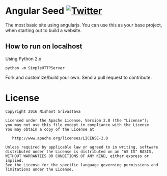 # Angular Seed [![Twitter](https://img.shields.io/badge/Twitter-@nisrulz-blue.svg?style=flat)](http://twitter.com/nisrulz)
The most basic site using angularjs. You can use this as your base project, when starting out to build a website.

How to run on localhost
-----------------------

Using Python 2.x
```
python -m SimpleHTTPServer
```

Fork and customize/build your own. Send a pull request to contribute.

License
=======

    Copyright 2016 Nishant Srivastava

    Licensed under the Apache License, Version 2.0 (the "License");
    you may not use this file except in compliance with the License.
    You may obtain a copy of the License at

       http://www.apache.org/licenses/LICENSE-2.0

    Unless required by applicable law or agreed to in writing, software
    distributed under the License is distributed on an "AS IS" BASIS,
    WITHOUT WARRANTIES OR CONDITIONS OF ANY KIND, either express or implied.
    See the License for the specific language governing permissions and
    limitations under the License.
